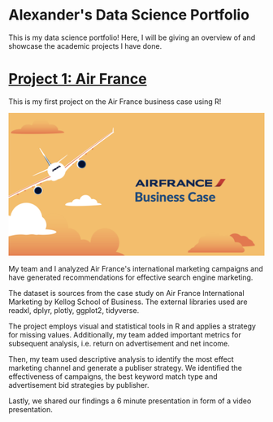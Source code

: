 # Alexander's Data Science Portfolio
This is my data science portfolio! Here, I will be giving an overview of and showcase the academic projects I have done.

# [Project 1: Air France](https://github.com/Agorgin/Air-france-business-case)

This is my first project on the Air France business case using R!


![Air france picture](https://github.com/Agorgin/Alexander_portfolio/blob/main/Screenshot%202021-11-07%20at%206.47.20%20PM.png)


My team and I analyzed Air France's international marketing campaigns and have generated recommendations for effective search engine marketing.

The dataset is sources from the case study on Air France International Marketing by Kellog School of Business. The external libraries used are readxl, dplyr, plotly, ggplot2, tidyverse.

The project employs visual and statistical tools in R and applies a strategy for missing values. Additionally, my team added important metrics for subsequent analysis, i.e. return on advertisement and net income.

Then, my team used descriptive analysis to identify the most effect marketing channel and generate a publiser strategy. We identified the effectiveness of campaigns, the best keyword match type and advertisement bid strategies by publisher.

Lastly, we shared our findings a 6 minute presentation in form of a video presentation.

